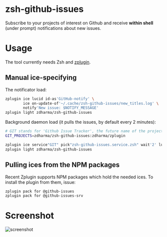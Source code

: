 # zsh-github-issues

Subscribe to your projects of interest on Github and receive **within shell** (under
prompt) notifications about new issues.

# Usage

The tool currently needs Zsh and [zplugin](https://github.com/zdharma/zplugin).

## Manual ice-specifying

The notificator load:
```zsh
zplugin ice lucid id-as'GitHub-notify' \
        ice on-update-of'~/.cache/zsh-github-issues/new_titles.log' \
        notify'New issue: $NOTIFY_MESSAGE'
zplugin light zdharma/zsh-github-issues
```

Background daemon load (it pulls the issues, by default every 2 minutes):
```zsh
# GIT stands for 'Github Issue Tracker', the future name of the project
GIT_PROJECTS=zdharma/zsh-github-issues:zdharma/zplugin

zplugin ice service"GIT" pick"zsh-github-issues.service.zsh" wait'2' lucid
zplugin light zdharma/zsh-github-issues
```

## Pulling ices from the NPM packages

Recent Zplugin supports NPM packages which hold the needed ices. To install the plugin
from them, issue:

```zsh
zplugin pack for @github-issues
zplugin pack for @github-issues-srv
```

# Screenshot

![screenshot](https://raw.githubusercontent.com/zdharma/zsh-github-issues/master/img/git.png)
<!-- vim:set tw=89: -->
